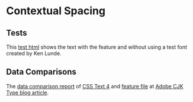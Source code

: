 # Contextual Spacing

## Tests

This [test html] shows the text with the feature and without
using a test font created by Ken Lunde.

## Data Comparisons

The [data comparison report]
of [CSS Text 4] and
[feature file] at [Adobe CJK Type blog article].

[data comparison report]: https://colab.research.google.com/github/kojiishi/contextual-spacing/blob/master/contextual_spacing_analysis.ipynb
[test html]: https://kojiishi.github.io/cspc/test.html
[CSS Text 4]: https://drafts.csswg.org/css-text-4/#text-spacing-classes
[Adobe CJK Type blog article]: https://blogs.adobe.com/CCJKType/2018/04/contextual-spacing.html
[feature file]:http://blogs.adobe.com/CCJKType/files/2018/04/features.txt
